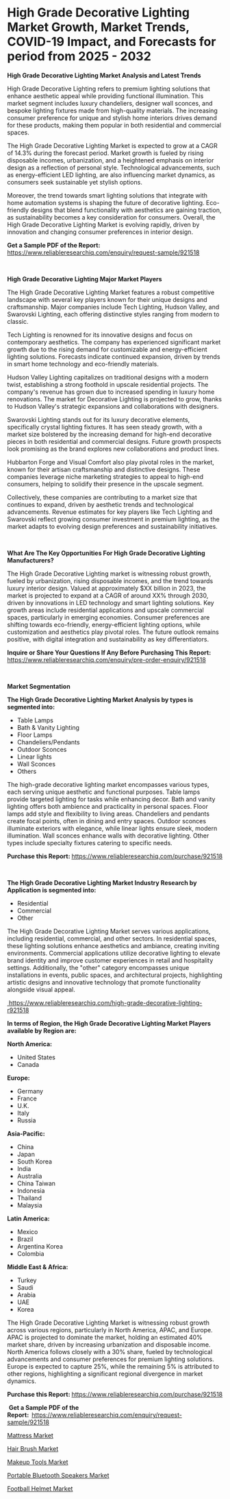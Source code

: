 <p><h1>High Grade Decorative Lighting Market Growth, Market Trends, COVID-19 Impact, and Forecasts for period from 2025 - 2032</h1></p><p><strong>High Grade Decorative Lighting Market Analysis and Latest Trends</strong></p>
<p><p>High Grade Decorative Lighting refers to premium lighting solutions that enhance aesthetic appeal while providing functional illumination. This market segment includes luxury chandeliers, designer wall sconces, and bespoke lighting fixtures made from high-quality materials. The increasing consumer preference for unique and stylish home interiors drives demand for these products, making them popular in both residential and commercial spaces.</p><p>The High Grade Decorative Lighting Market is expected to grow at a CAGR of 14.3% during the forecast period. Market growth is fueled by rising disposable incomes, urbanization, and a heightened emphasis on interior design as a reflection of personal style. Technological advancements, such as energy-efficient LED lighting, are also influencing market dynamics, as consumers seek sustainable yet stylish options.</p><p>Moreover, the trend towards smart lighting solutions that integrate with home automation systems is shaping the future of decorative lighting. Eco-friendly designs that blend functionality with aesthetics are gaining traction, as sustainability becomes a key consideration for consumers. Overall, the High Grade Decorative Lighting Market is evolving rapidly, driven by innovation and changing consumer preferences in interior design.</p></p>
<p><strong>Get a Sample PDF of the Report:&nbsp;</strong> <a href="https://www.reliableresearchiq.com/enquiry/request-sample/921518?utm_campaign=1117&utm_medium=2&utm_source=Github&utm_content=ia&utm_term=05042025&utm_id=high-grade-decorative-lighting">https://www.reliableresearchiq.com/enquiry/request-sample/921518</a></p>
<p>&nbsp;</p>
<p><strong>High Grade Decorative Lighting Major Market Players</strong></p>
<p><p>The High Grade Decorative Lighting Market features a robust competitive landscape with several key players known for their unique designs and craftsmanship. Major companies include Tech Lighting, Hudson Valley, and Swarovski Lighting, each offering distinctive styles ranging from modern to classic.</p><p>Tech Lighting is renowned for its innovative designs and focus on contemporary aesthetics. The company has experienced significant market growth due to the rising demand for customizable and energy-efficient lighting solutions. Forecasts indicate continued expansion, driven by trends in smart home technology and eco-friendly materials.</p><p>Hudson Valley Lighting capitalizes on traditional designs with a modern twist, establishing a strong foothold in upscale residential projects. The company's revenue has grown due to increased spending in luxury home renovations. The market for Decorative Lighting is projected to grow, thanks to Hudson Valley's strategic expansions and collaborations with designers.</p><p>Swarovski Lighting stands out for its luxury decorative elements, specifically crystal lighting fixtures. It has seen steady growth, with a market size bolstered by the increasing demand for high-end decorative pieces in both residential and commercial designs. Future growth prospects look promising as the brand explores new collaborations and product lines.</p><p>Hubbarton Forge and Visual Comfort also play pivotal roles in the market, known for their artisan craftsmanship and distinctive designs. These companies leverage niche marketing strategies to appeal to high-end consumers, helping to solidify their presence in the upscale segment.</p><p>Collectively, these companies are contributing to a market size that continues to expand, driven by aesthetic trends and technological advancements. Revenue estimates for key players like Tech Lighting and Swarovski reflect growing consumer investment in premium lighting, as the market adapts to evolving design preferences and sustainability initiatives.</p></p>
<p>&nbsp;</p>
<p><strong>What Are The Key Opportunities For High Grade Decorative Lighting Manufacturers?</strong></p>
<p><p>The High Grade Decorative Lighting market is witnessing robust growth, fueled by urbanization, rising disposable incomes, and the trend towards luxury interior design. Valued at approximately $XX billion in 2023, the market is projected to expand at a CAGR of around XX% through 2030, driven by innovations in LED technology and smart lighting solutions. Key growth areas include residential applications and upscale commercial spaces, particularly in emerging economies. Consumer preferences are shifting towards eco-friendly, energy-efficient lighting options, while customization and aesthetics play pivotal roles. The future outlook remains positive, with digital integration and sustainability as key differentiators.</p></p>
<p><strong>Inquire or Share Your Questions If Any Before Purchasing This Report:</strong> <a href="https://www.reliableresearchiq.com/enquiry/pre-order-enquiry/921518?utm_campaign=1117&utm_medium=2&utm_source=Github&utm_content=ia&utm_term=05042025&utm_id=high-grade-decorative-lighting">https://www.reliableresearchiq.com/enquiry/pre-order-enquiry/921518</a></p>
<p>&nbsp;</p>
<p><strong>Market Segmentation</strong></p>
<p><strong>The High Grade Decorative Lighting Market Analysis by types is segmented into:</strong></p>
<p><ul><li>Table Lamps</li><li>Bath & Vanity Lighting</li><li>Floor Lamps</li><li>Chandeliers/Pendants</li><li>Outdoor Sconces</li><li>Linear lights</li><li>Wall Sconces</li><li>Others</li></ul></p>
<p><p>The high-grade decorative lighting market encompasses various types, each serving unique aesthetic and functional purposes. Table lamps provide targeted lighting for tasks while enhancing decor. Bath and vanity lighting offers both ambience and practicality in personal spaces. Floor lamps add style and flexibility to living areas. Chandeliers and pendants create focal points, often in dining and entry spaces. Outdoor sconces illuminate exteriors with elegance, while linear lights ensure sleek, modern illumination. Wall sconces enhance walls with decorative lighting. Other types include specialty fixtures catering to specific needs.</p></p>
<p><strong>Purchase this Report:&nbsp;</strong><a href="https://www.reliableresearchiq.com/purchase/921518?utm_campaign=1117&utm_medium=2&utm_source=Github&utm_content=ia&utm_term=05042025&utm_id=high-grade-decorative-lighting">https://www.reliableresearchiq.com/purchase/921518</a></p>
<p>&nbsp;</p>
<p><strong>The High Grade Decorative Lighting Market Industry Research by Application is segmented into:</strong></p>
<p><ul><li>Residential</li><li>Commercial</li><li>Other</li></ul></p>
<p><p>The High Grade Decorative Lighting Market serves various applications, including residential, commercial, and other sectors. In residential spaces, these lighting solutions enhance aesthetics and ambiance, creating inviting environments. Commercial applications utilize decorative lighting to elevate brand identity and improve customer experiences in retail and hospitality settings. Additionally, the "other" category encompasses unique installations in events, public spaces, and architectural projects, highlighting artistic designs and innovative technology that promote functionality alongside visual appeal.</p></p>
<p><a href="https://www.reliableresearchiq.com/high-grade-decorative-lighting-r921518?utm_campaign=1117&utm_medium=2&utm_source=Github&utm_content=ia&utm_term=05042025&utm_id=high-grade-decorative-lighting">&nbsp;https://www.reliableresearchiq.com/high-grade-decorative-lighting-r921518</a></p>
<p><strong>In terms of Region, the High Grade Decorative Lighting Market Players available by Region are:</strong></p>
<p>
    <p> <strong> North America: </strong>
        <ul>
            <li>United States</li>
            <li>Canada</li>
        </ul>
        </p> 
    <p> <strong> Europe: </strong>
        <ul>
            <li>Germany</li>
            <li>France</li>
            <li>U.K.</li>
            <li>Italy</li>
            <li>Russia</li>
        </ul>
        </p> 
    <p> <strong> Asia-Pacific: </strong>
        <ul>
            <li>China</li>
            <li>Japan</li>
            <li>South Korea</li>
            <li>India</li>
            <li>Australia</li>
            <li>China Taiwan</li>
            <li>Indonesia</li>
            <li>Thailand</li>
            <li>Malaysia</li>
        </ul>
        </p> 
    <p> <strong> Latin America: </strong>
        <ul>
            <li>Mexico</li>
            <li>Brazil</li>
            <li>Argentina Korea</li>
            <li>Colombia</li>
        </ul>
        </p> 
    <p> <strong> Middle East & Africa: </strong>
        <ul>
            <li>Turkey</li>
            <li>Saudi</li>
            <li>Arabia</li>
            <li>UAE</li>
            <li>Korea</li>
        </ul>
    </p>
    </p>
<p><p>The High Grade Decorative Lighting Market is witnessing robust growth across various regions, particularly in North America, APAC, and Europe. APAC is projected to dominate the market, holding an estimated 40% market share, driven by increasing urbanization and disposable income. North America follows closely with a 30% share, fueled by technological advancements and consumer preferences for premium lighting solutions. Europe is expected to capture 25%, while the remaining 5% is attributed to other regions, highlighting a significant regional divergence in market dynamics.</p></p>
<p><strong>Purchase this Report: </strong><a href="https://www.reliableresearchiq.com/purchase/921518?utm_campaign=1117&utm_medium=2&utm_source=Github&utm_content=ia&utm_term=05042025&utm_id=high-grade-decorative-lighting">https://www.reliableresearchiq.com/purchase/921518</a></p>
<p>&nbsp;<strong>Get a Sample PDF of the Report:&nbsp;&nbsp;</strong><a href="https://www.reliableresearchiq.com/enquiry/request-sample/921518?utm_campaign=1117&utm_medium=2&utm_source=Github&utm_content=ia&utm_term=05042025&utm_id=high-grade-decorative-lighting">https://www.reliableresearchiq.com/enquiry/request-sample/921518</a></p>
<p><strong></strong></p>
<p><p><a href="https://github.com/jullselai/Market-Research-Report-List-1/blob/main/mattress-market.md?utm_campaign=1117&utm_medium=2&utm_source=Github&utm_content=ia&utm_term=05042025&utm_id=high-grade-decorative-lighting">Mattress Market</a></p><p><a href="https://github.com/toghojbeinta/Market-Research-Report-List-1/blob/main/hair-brush-market.md?utm_campaign=1117&utm_medium=2&utm_source=Github&utm_content=ia&utm_term=05042025&utm_id=high-grade-decorative-lighting">Hair Brush Market</a></p><p><a href="https://github.com/jaspartatin/Market-Research-Report-List-1/blob/main/makeup-tools-market.md?utm_campaign=1117&utm_medium=2&utm_source=Github&utm_content=ia&utm_term=05042025&utm_id=high-grade-decorative-lighting">Makeup Tools Market</a></p><p><a href="https://github.com/alefermeivys/Market-Research-Report-List-1/blob/main/portable-bluetooth-speakers-market.md?utm_campaign=1117&utm_medium=2&utm_source=Github&utm_content=ia&utm_term=05042025&utm_id=high-grade-decorative-lighting">Portable Bluetooth Speakers Market</a></p><p><a href="https://github.com/dusektwinec3/Market-Research-Report-List-1/blob/main/football-helmet-market.md?utm_campaign=1117&utm_medium=2&utm_source=Github&utm_content=ia&utm_term=05042025&utm_id=high-grade-decorative-lighting">Football Helmet Market</a></p></p>